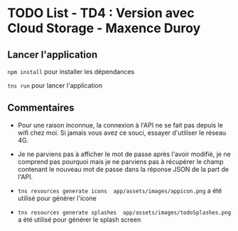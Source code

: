 # TODO List -  TD4 : Version avec Cloud Storage - Maxence Duroy

## Lancer l'application

`npm install` pour installer les dépendances

`tns run` pour lancer l\'application

## Commentaires

* Pour une raison inconnue, la connexion à l'API ne se fait pas depuis le wifi chez moi. Si jamais vous avez ce souci, essayer d'utiliser le réseau 4G.

* Je ne parviens pas à afficher le mot de passe après l'avoir modifié, je ne comprend pas pourquoi mais je ne parviens pas à récupérer le champ contenant le nouveau mot de passe dans la réponse JSON de la part de l'API.

* `tns resources generate icons  app/assets/images/appicon.png` a été utilisé pour générer l'icone

* `tns resources generate splashes  app/assets/images/todoSplashes.png` a été utilisé pour générer le splash screen